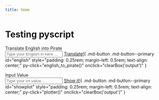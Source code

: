 ```yaml
---
title: Home
---
```


<!------------------->
<!----- CHAPTER ----->
<!------------------->
# Testing pyscript

<!-- iframe src="mycode.html" height="700" width="100%" frameBorder="0"></iframe -->


<!-- pyscript routines -->
<div markdown>
<py-config src="./pyscript_level0.toml"></py-config>
<py-script src="./mycode/main.py"></py-script>

<!-- You dare not drink my rum! -->

Translate English into Pirate<br>
<input type="text" id="english" placeholder="Type your English in here ..."> 
[Translate!](#){ .md-button .md-button--primary id="english" style="padding: 0.25rem; margin-left: 0.5rem; text-align: center;" py-click="english_to_pirate()" onclick="clearBox('output')"  }

Input Value<br>
<input type="text" id="showplot" placeholder="Type your int value ..."> 
[Show it!](#){ .md-button .md-button--primary id="showplot" style="padding: 0.25rem; margin-left: 0.5rem; text-align: center;" py-click="plotter()" onclick="clearBox('output')" }


<div id="output"></div>
</div>

